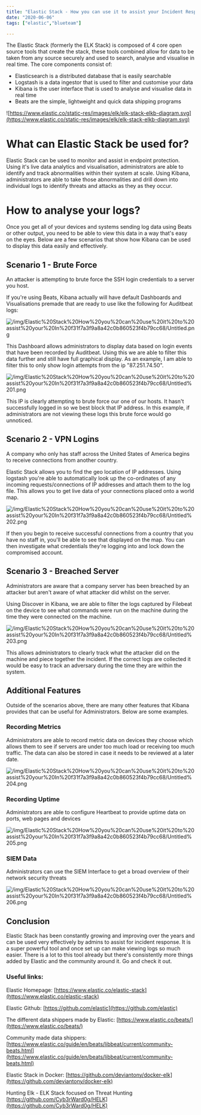 ```yaml
---
title: "Elastic Stack - How you can use it to assist your Incident Response"
date: "2020-06-06"
tags: ["elastic","blueteam"]

---
```


The Elastic Stack (formerly the ELK Stack) is composed of 4 core open source tools that create the stack, these tools combined allow for data to be taken from any source securely and used to search, analyse and visualise in real time. The core components consist of:

- Elasticsearch is a distributed database that is easily searchable
- Logstash is a data ingestor that is used to filter and customise your data
- Kibana is the user interface that is used to analyse and visualise data in real time
- Beats are the simple, lightweight and quick data shipping programs

![https://www.elastic.co/static-res/images/elk/elk-stack-elkb-diagram.svg](https://www.elastic.co/static-res/images/elk/elk-stack-elkb-diagram.svg)

# What can Elastic Stack be used for?

Elastic Stack can be used to monitor and assist in endpoint protection. Using it's live data analytics and visualisation, administrators are able to identify and track abnormalities within their system at scale. Using Kibana, administrators are able to take those abnormalities and drill down into individual logs to identify threats and attacks as they as they occur.

# How to analyse your logs?

Once you get all of your devices and systems sending log data using Beats or other output, you need to be able to view this data in a way that's easy on the eyes. Below are a few scenarios that show how Kibana can be used to display this data easily and effectively.

## Scenario 1 - Brute Force

An attacker is attempting to brute force the SSH login credentials to a server you host.

If you're using Beats, Kibana actually will have default Dashboards and Visualisations premade that are ready to use like the following for Auditbeat logs:

![/img/Elastic%20Stack%20How%20you%20can%20use%20it%20to%20assist%20your%20In%20f31f7a3f9a8a42c0b860523f4b79cc68/Untitled.png](/img/Elastic%20Stack%20How%20you%20can%20use%20it%20to%20assist%20your%20In%20f31f7a3f9a8a42c0b860523f4b79cc68/Untitled.png)

This Dashboard allows administrators to display data based on login events that have been recorded by Auditbeat. Using this we are able to filter this data further and still have full graphical display. As an example, I am able to filter this to only show login attempts from the ip "87.251.74.50".

![/img/Elastic%20Stack%20How%20you%20can%20use%20it%20to%20assist%20your%20In%20f31f7a3f9a8a42c0b860523f4b79cc68/Untitled%201.png](/img/Elastic%20Stack%20How%20you%20can%20use%20it%20to%20assist%20your%20In%20f31f7a3f9a8a42c0b860523f4b79cc68/Untitled%201.png)

This IP is clearly attempting to brute force our one of our hosts. It hasn't successfully logged in so we best block that IP address. In this example, if administrators are not viewing these logs this brute force would go unnoticed.

## Scenario 2 - VPN Logins

A company who only has staff across the United States of America begins to receive connections from another country.

Elastic Stack allows you to find the geo location of IP addresses. Using logstash you're able to automatically look up the co-ordinates of any incoming requests/connections of IP addresses and attach them to the log file. This allows you to get live data of your connections placed onto a world map.

![/img/Elastic%20Stack%20How%20you%20can%20use%20it%20to%20assist%20your%20In%20f31f7a3f9a8a42c0b860523f4b79cc68/Untitled%202.png](/img/Elastic%20Stack%20How%20you%20can%20use%20it%20to%20assist%20your%20In%20f31f7a3f9a8a42c0b860523f4b79cc68/Untitled%202.png)

If then you begin to receive successful connections from a country that you have no staff in, you'll be able to see that displayed on the map. You can then investigate what credentials they're logging into and lock down the compromised account.

## Scenario 3 - Breached Server

Administrators are aware that a company server has been breached by an attacker but aren't aware of what attacker did whilst on the server.

Using Discover in Kibana, we are able to filter the logs captured by Filebeat on the device to see what commands were run on the machine during the time they were connected on the machine.

![/img/Elastic%20Stack%20How%20you%20can%20use%20it%20to%20assist%20your%20In%20f31f7a3f9a8a42c0b860523f4b79cc68/Untitled%203.png](/img/Elastic%20Stack%20How%20you%20can%20use%20it%20to%20assist%20your%20In%20f31f7a3f9a8a42c0b860523f4b79cc68/Untitled%203.png)

This allows administrators to clearly track what the attacker did on the machine and piece together the incident. If the correct logs are collected it would be easy to track an adversary during the time they are within the system.

## Additional Features

Outside of the scenarios above, there are many other features that Kibana provides that can be useful for Administrators. Below are some examples.

### Recording Metrics

Administrators are able to record metric data on devices they choose which allows them to see if servers are under too much load or receiving too much traffic. The data can also be stored in case it needs to be reviewed at a later date.

![/img/Elastic%20Stack%20How%20you%20can%20use%20it%20to%20assist%20your%20In%20f31f7a3f9a8a42c0b860523f4b79cc68/Untitled%204.png](/img/Elastic%20Stack%20How%20you%20can%20use%20it%20to%20assist%20your%20In%20f31f7a3f9a8a42c0b860523f4b79cc68/Untitled%204.png)

### Recording Uptime

Administrators are able to configure Heartbeat to provide uptime data on ports, web pages and devices

![/img/Elastic%20Stack%20How%20you%20can%20use%20it%20to%20assist%20your%20In%20f31f7a3f9a8a42c0b860523f4b79cc68/Untitled%205.png](/img/Elastic%20Stack%20How%20you%20can%20use%20it%20to%20assist%20your%20In%20f31f7a3f9a8a42c0b860523f4b79cc68/Untitled%205.png)

### SIEM Data

Administrators can use the SIEM Interface to get a broad overview of their network security threats

![/img/Elastic%20Stack%20How%20you%20can%20use%20it%20to%20assist%20your%20In%20f31f7a3f9a8a42c0b860523f4b79cc68/Untitled%206.png](/img/Elastic%20Stack%20How%20you%20can%20use%20it%20to%20assist%20your%20In%20f31f7a3f9a8a42c0b860523f4b79cc68/Untitled%206.png)

## Conclusion

Elastic Stack has been constantly growing and improving over the years and can be used very effectively by admins to assist for incident response. It is a super powerful tool and once set up can make viewing logs so much easier. There is a lot to this tool already but there's consistently more things added by Elastic and the community around it. Go and check it out.

### Useful links:

Elastic Homepage:
[https://www.elastic.co/elastic-stack](https://www.elastic.co/elastic-stack)

Elastic Github:
[https://github.com/elastic](https://github.com/elastic)

The different data shippers made by Elastic:
[https://www.elastic.co/beats/](https://www.elastic.co/beats/)

Community made data shippers:
[https://www.elastic.co/guide/en/beats/libbeat/current/community-beats.html](https://www.elastic.co/guide/en/beats/libbeat/current/community-beats.html)

Elastic Stack in Docker:
[https://github.com/deviantony/docker-elk](https://github.com/deviantony/docker-elk)

Hunting Elk - ELK Stack focused on Threat Hunting
[https://github.com/Cyb3rWard0g/HELK](https://github.com/Cyb3rWard0g/HELK)
